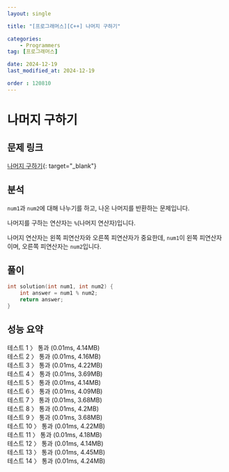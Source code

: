 ```yaml
---
layout: single

title: "[프로그래머스][C++] 나머지 구하기"

categories:
    - Programmers
tag: [프로그래머스]

date: 2024-12-19
last_modified_at: 2024-12-19

order : 120810
---
```


# 나머지 구하기

## 문제 링크

[나머지 구하기](https://school.programmers.co.kr/learn/courses/30/lessons/120810){: target="_blank"}

## 분석

`num1`과 `num2`에 대해 나누기를 하고, 나온 나머지를 반환하는 문제입니다.

나머지를 구하는 연산자는 `%`(나머지 연산자)입니다.

나머지 연산자는 왼쪽 피연산자와 오른쪽 피연산자가 중요한데, `num1`이 왼쪽 피연산자이며, 오른쪽 피연산자는 `num2`입니다.

## 풀이

```cpp
int solution(int num1, int num2) {
    int answer = num1 % num2;
    return answer;
}
```

## 성능 요약

테스트 1 〉	통과 (0.01ms, 4.14MB)  
테스트 2 〉	통과 (0.01ms, 4.16MB)  
테스트 3 〉	통과 (0.01ms, 4.22MB)  
테스트 4 〉	통과 (0.01ms, 3.69MB)  
테스트 5 〉	통과 (0.01ms, 4.14MB)  
테스트 6 〉	통과 (0.01ms, 4.09MB)  
테스트 7 〉	통과 (0.01ms, 3.68MB)  
테스트 8 〉	통과 (0.01ms, 4.2MB)  
테스트 9 〉	통과 (0.01ms, 3.68MB)  
테스트 10 〉 통과 (0.01ms, 4.22MB)  
테스트 11 〉 통과 (0.01ms, 4.18MB)  
테스트 12 〉 통과 (0.01ms, 4.14MB)  
테스트 13 〉 통과 (0.01ms, 4.45MB)  
테스트 14 〉 통과 (0.01ms, 4.24MB)